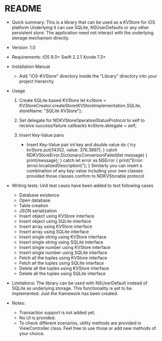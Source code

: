 # README #

* Quick summary:
  This is a library that can be used as a KVStore for iOS platform
  Underlying it can use SQLite, NSUserDefaults or any other persistent store.
  The application need not interact with the underlying storage mechanism directly.

* Version: 1.0

* Requirements:
   iOS 8.0+
   Swift 2.2.1
   Xcode 7.3+
   
* Installation
	Manual
	- Add "iOS-KVStore" directory inside the "Library" directory into your project hierarchy
	
* Usage
	1. Create SQLite based KVStore
		let kvStore = KVStoreCreator.createStore(KVStoreImplementation.SQLite, storeName: "SQLite KVStore");
		
	2. Set delegate for NDKVStoreOperationStatusProtocol to self to receive success/failure callbacks
		kvStore.delegate = self;
		
	3. Insert Key-Value pairs
	   - Insert Key-Value pair int key and double value
	     do
	     {
	    	try kvStore.put(14352, value: 376.3897);
	     }
	     catch NDKVStoreError.DictionaryConversionFailed(let message)
             {
                print(message);
             }
             catch let error as NSError
             {
                print("Error: \(error.localizedDescription)");
             }
	  Similarly you can insert a combination of any key-value including your own classes provided those classes confirm to NDKVStorable protocol
		
* Writing tests: Unit test cases have been added to test following cases
  - Database existence
  - Open database
  - Table creation
  - JSON serialization
  - Insert object using KVStore interface
  - Insert object using SQLite interface
  - Insert array using KVStore interface
  - Insert array using SQLite interface
  - Insert single string using KVStore interface
  - Insert single string using SQLite interface
  - Insert single number using KVStore interface
  - Insert single number using SQLite interface
  - Fetch all the tuples using KVStore interface
  - Fetch all the tuples using SQLite interface
  - Delete all the tuples using KVStore interface
  - Delete all the tuples using SQLite interface

* Limitations:
  The library can be used with NSUserDefault instead of SQLite as underlying storage. This functionality is yet to be implemented. Just the framework has been created.

* Notes:
   - Transaction support is not added yet.
   - No UI is provided.
   - To check different scenarios, utility methods are provided in ViewController class. Feel free to use those or add new methods of your choice.